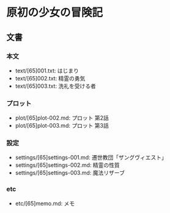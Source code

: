 # 原初の少女の冒険記
## 文書
### 本文
- text/[65]001.txt: はじまり
- text/[65]002.txt: 精霊の勇気
- text/[65]003.txt: 洗礼を受ける者

### プロット
- plot/[65]plot-002.md: プロット 第2話
- plot/[65]plot-003.md: プロット 第3話

### 設定
- settings/[65]settings-001.md: 遷世教団「ザングヴィエスト」
- settings/[65]settings-002.md: 精霊の性質
- settings/[65]settings-003.md: 魔法リザーブ

### etc
- etc/[65]memo.md: メモ
